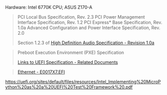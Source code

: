 Hardware:
    Intel 6770K CPU; ASUS Z170-A

>    PCI Local Bus Specification, Rev. 2.3
>    PCI Power Management Interface Specification, Rev. 1.2
>    PCI Express* Base Specification, Rev. 1.0a
>    Advanced Configuration and Power Interface Specification, Rev. 2.0
>
>    Section 1.2.3 of [High Definition Audio Specification - Revision 1.0a](https://www.intel.com/content/www/us/en/standards/high-definition-audio-specification.html)

>    Preboot Execution Environment (PXE) Specification
>
>    [Links to UEFI Specification - Related Documents](https://uefi.org/uefi)

>    [Ethernet - E0017X7.EFI](https://dlcdnets.asus.com/pub/ASUS/mb/04LAN/IntelLAN22.4.16.0_RS2_20170718.zip?model=Z170-A)

https://uefi.org/sites/default/files/resources/Intel_Implementing%20MicroPython%20as%20a%20UEFI%20Test%20Framework%20.pdf
